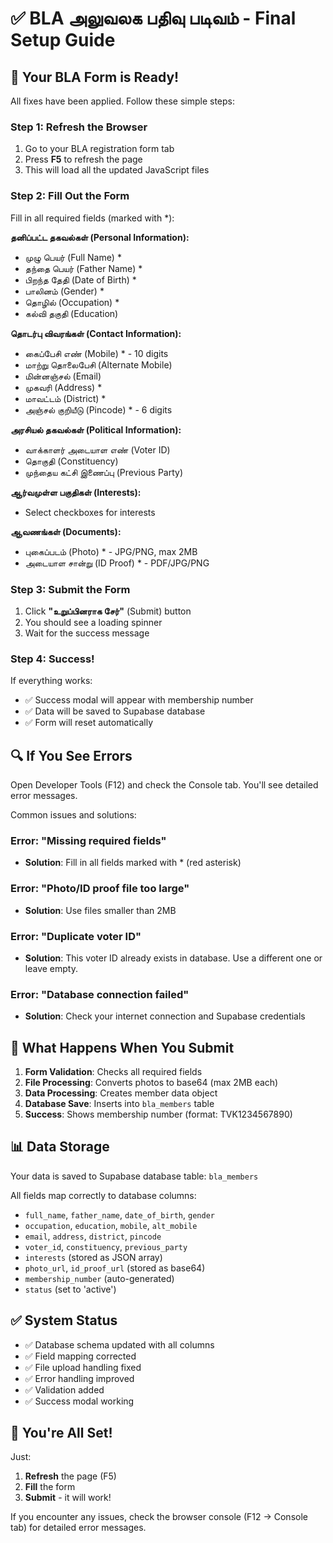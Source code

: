 # ✅ BLA அலுவலக பதிவு படிவம் - Final Setup Guide

## 🎯 Your BLA Form is Ready!

All fixes have been applied. Follow these simple steps:

### Step 1: Refresh the Browser
1. Go to your BLA registration form tab
2. Press **F5** to refresh the page
3. This will load all the updated JavaScript files

### Step 2: Fill Out the Form
Fill in all required fields (marked with *):

**தனிப்பட்ட தகவல்கள் (Personal Information):**
- முழு பெயர் (Full Name) *
- தந்தை பெயர் (Father Name) *
- பிறந்த தேதி (Date of Birth) *
- பாலினம் (Gender) *
- தொழில் (Occupation) *
- கல்வி தகுதி (Education)

**தொடர்பு விவரங்கள் (Contact Information):**
- கைப்பேசி எண் (Mobile) * - 10 digits
- மாற்று தொலைபேசி (Alternate Mobile)
- மின்னஞ்சல் (Email)
- முகவரி (Address) *
- மாவட்டம் (District) *
- அஞ்சல் குறியீடு (Pincode) * - 6 digits

**அரசியல் தகவல்கள் (Political Information):**
- வாக்காளர் அடையாள எண் (Voter ID)
- தொகுதி (Constituency)
- முந்தைய கட்சி இணைப்பு (Previous Party)

**ஆர்வமுள்ள பகுதிகள் (Interests):**
- Select checkboxes for interests

**ஆவணங்கள் (Documents):**
- புகைப்படம் (Photo) * - JPG/PNG, max 2MB
- அடையாள சான்று (ID Proof) * - PDF/JPG/PNG

### Step 3: Submit the Form
1. Click **"உறுப்பினராக சேர்"** (Submit) button
2. You should see a loading spinner
3. Wait for the success message

### Step 4: Success!
If everything works:
- ✅ Success modal will appear with membership number
- ✅ Data will be saved to Supabase database
- ✅ Form will reset automatically

## 🔍 If You See Errors

Open Developer Tools (F12) and check the Console tab. You'll see detailed error messages.

Common issues and solutions:

### Error: "Missing required fields"
- **Solution**: Fill in all fields marked with * (red asterisk)

### Error: "Photo/ID proof file too large"
- **Solution**: Use files smaller than 2MB

### Error: "Duplicate voter ID"
- **Solution**: This voter ID already exists in database. Use a different one or leave empty.

### Error: "Database connection failed"
- **Solution**: Check your internet connection and Supabase credentials

## 🎯 What Happens When You Submit

1. **Form Validation**: Checks all required fields
2. **File Processing**: Converts photos to base64 (max 2MB each)
3. **Data Processing**: Creates member data object
4. **Database Save**: Inserts into `bla_members` table
5. **Success**: Shows membership number (format: TVK1234567890)

## 📊 Data Storage

Your data is saved to Supabase database table: `bla_members`

All fields map correctly to database columns:
- `full_name`, `father_name`, `date_of_birth`, `gender`
- `occupation`, `education`, `mobile`, `alt_mobile`
- `email`, `address`, `district`, `pincode`
- `voter_id`, `constituency`, `previous_party`
- `interests` (stored as JSON array)
- `photo_url`, `id_proof_url` (stored as base64)
- `membership_number` (auto-generated)
- `status` (set to 'active')

## ✅ System Status

- ✅ Database schema updated with all columns
- ✅ Field mapping corrected
- ✅ File upload handling fixed
- ✅ Error handling improved
- ✅ Validation added
- ✅ Success modal working

## 🚀 You're All Set!

Just:
1. **Refresh** the page (F5)
2. **Fill** the form
3. **Submit** - it will work!

If you encounter any issues, check the browser console (F12 → Console tab) for detailed error messages.